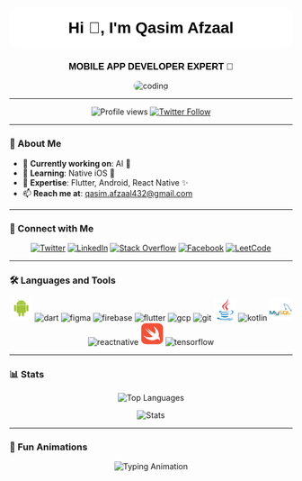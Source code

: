 <div align="center">
  <h1 style="font-family: 'Comic Sans MS', 'Chalkboard SE', 'Comic Neue', sans-serif; color: black; background-color: white; padding: 20px; border-radius: 15px;">
    Hi 👋, I'm Qasim Afzaal
  </h1>
  <h3 style="font-family: 'Comic Sans MS', 'Chalkboard SE', 'Comic Neue', sans-serif; color: black;">
    MOBILE APP DEVELOPER EXPERT 🚀
  </h3>
</div>

<div align="center">
  <img src="https://gifdb.com/images/high/animated-chock-coding-c78f6elj32sfoi8q.gif" alt="coding" width="400" style="border-radius: 15px;"/>
</div>

---

<p align="center">
  <img src="https://komarev.com/ghpvc/?username=qasim-afzaal&label=Profile%20views&color=0e75b6&style=flat" alt="Profile views" />
  <a href="https://twitter.com/@mqasimtech" target="_blank">
    <img src="https://img.shields.io/twitter/follow/@mqasimtech?logo=twitter&style=for-the-badge" alt="Twitter Follow" />
  </a>
</p>

---

### 🌟 About Me
- 🔭 **Currently working on**: AI 🤖  
- 🌱 **Learning**: Native iOS 📱  
- 💬 **Expertise**: Flutter, Android, React Native ✨  
- 📫 **Reach me at**: [qasim.afzaal432@gmail.com](mailto:qasim.afzaal432@gmail.com)

---

### 📱 Connect with Me
<p align="center">
  <a href="https://twitter.com/@MQasimTech" target="_blank"><img src="https://raw.githubusercontent.com/rahuldkjain/github-profile-readme-generator/master/src/images/icons/Social/twitter.svg" alt="Twitter" height="40" width="40"/></a>
  <a href="https://linkedin.com/in/Qasim ali" target="_blank"><img src="https://raw.githubusercontent.com/rahuldkjain/github-profile-readme-generator/master/src/images/icons/Social/linked-in-alt.svg" alt="LinkedIn" height="40" width="40"/></a>
  <a href="https://stackoverflow.com/users/qasim ali" target="_blank"><img src="https://raw.githubusercontent.com/rahuldkjain/github-profile-readme-generator/master/src/images/icons/Social/stack-overflow.svg" alt="Stack Overflow" height="40" width="40"/></a>
  <a href="https://fb.com/qasim ali" target="_blank"><img src="https://raw.githubusercontent.com/rahuldkjain/github-profile-readme-generator/master/src/images/icons/Social/facebook.svg" alt="Facebook" height="40" width="40"/></a>
  <a href="https://www.leetcode.com/qasim-afzaal" target="_blank"><img src="https://raw.githubusercontent.com/rahuldkjain/github-profile-readme-generator/master/src/images/icons/Social/leet-code.svg" alt="LeetCode" height="40" width="40"/></a>
</p>

---

### 🛠️ Languages and Tools
<div align="center">
  <img src="https://raw.githubusercontent.com/devicons/devicon/master/icons/android/android-original-wordmark.svg" alt="android" width="40" height="40"/>
  <img src="https://www.vectorlogo.zone/logos/dartlang/dartlang-icon.svg" alt="dart" width="40" height="40"/>
  <img src="https://www.vectorlogo.zone/logos/figma/figma-icon.svg" alt="figma" width="40" height="40"/>
  <img src="https://www.vectorlogo.zone/logos/firebase/firebase-icon.svg" alt="firebase" width="40" height="40"/>
  <img src="https://www.vectorlogo.zone/logos/flutterio/flutterio-icon.svg" alt="flutter" width="40" height="40"/>
  <img src="https://www.vectorlogo.zone/logos/google_cloud/google_cloud-icon.svg" alt="gcp" width="40" height="40"/>
  <img src="https://www.vectorlogo.zone/logos/git-scm/git-scm-icon.svg" alt="git" width="40" height="40"/>
  <img src="https://raw.githubusercontent.com/devicons/devicon/master/icons/java/java-original.svg" alt="java" width="40" height="40"/>
  <img src="https://www.vectorlogo.zone/logos/kotlinlang/kotlinlang-icon.svg" alt="kotlin" width="40" height="40"/>
  <img src="https://raw.githubusercontent.com/devicons/devicon/master/icons/mysql/mysql-original-wordmark.svg" alt="mysql" width="40" height="40"/>
  <img src="https://reactnative.dev/img/header_logo.svg" alt="reactnative" width="40" height="40"/>
  <img src="https://raw.githubusercontent.com/devicons/devicon/master/icons/swift/swift-original.svg" alt="swift" width="40" height="40"/>
  <img src="https://www.vectorlogo.zone/logos/tensorflow/tensorflow-icon.svg" alt="tensorflow" width="40" height="40"/>
</div>

---

### 📊 Stats
<p align="center">
  <img src="https://github-readme-stats.vercel.app/api/top-langs?username=qasim-afzaal&show_icons=true&locale=en&layout=compact" alt="Top Languages" />
</p>
<p align="center">
  <img src="https://github-readme-stats.vercel.app/api?username=qasim-afzaal&show_icons=true&locale=en" alt="Stats" />
</p>

---

### 💫 Fun Animations
<div align="center">
  <img src="https://readme-typing-svg.herokuapp.com?font=Fira+Code&size=24&duration=4000&pause=1000&color=000000&center=true&vCenter=true&width=600&height=50&lines=Welcome+to+My+GitHub+Profile!;I+build+amazing+mobile+apps+🚀;Let's+collaborate+and+create+magic+✨" alt="Typing Animation">
</div>
